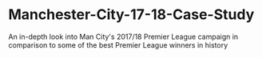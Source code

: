 # Manchester-City-17-18-Case-Study
An in-depth look into Man City's 2017/18 Premier League campaign in comparison to some of the best Premier League winners in history
